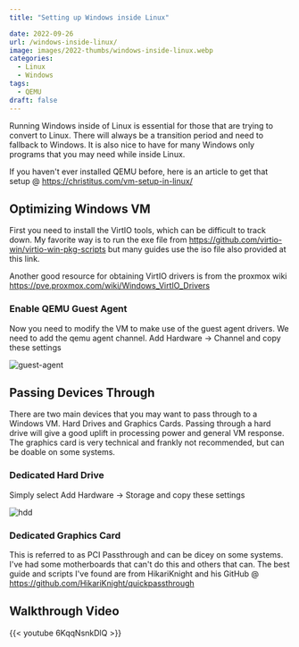 ```yaml
---
title: "Setting up Windows inside Linux"

date: 2022-09-26
url: /windows-inside-linux/
image: images/2022-thumbs/windows-inside-linux.webp
categories:
  - Linux
  - Windows
tags:
  - QEMU
draft: false
---
```

Running Windows inside of Linux is essential for those that are trying to convert to Linux. There will always be a transition period and need to fallback to Windows. It is also nice to have for many Windows only programs that you may need while inside Linux.
<!--more-->

If you haven't ever installed QEMU before, here is an article to get that setup @ <https://christitus.com/vm-setup-in-linux/>

## Optimizing Windows VM
First you need to install the VirtIO tools, which can be difficult to track down. My favorite way is to run the exe file from <https://github.com/virtio-win/virtio-win-pkg-scripts> but many guides use the iso file also provided at this link.

Another good resource for obtaining VirtIO drivers is from the proxmox wiki <https://pve.proxmox.com/wiki/Windows_VirtIO_Drivers> 

### Enable QEMU Guest Agent
Now you need to modify the VM to make use of the guest agent drivers. We need to add the qemu agent channel. Add Hardware -> Channel and copy these settings

![guest-agent](/images/2022/qemu/guest-agent.webp)

## Passing Devices Through
There are two main devices that you may want to pass through to a Windows VM. Hard Drives and Graphics Cards. Passing through a hard drive will give a good uplift in processing power and general VM response. The graphics card is very technical and frankly not recommended, but can be doable on some systems. 

### Dedicated Hard Drive
Simply select Add Hardware -> Storage and copy these settings

![hdd](/images/2022/qemu/hdd.webp)

### Dedicated Graphics Card
This is referred to as PCI Passthrough and can be dicey on some systems. I've had some motherboards that can't do this and others that can. The best guide and scripts I've found are from HikariKnight and his GitHub @ <https://github.com/HikariKnight/quickpassthrough>

## Walkthrough Video

{{< youtube 6KqqNsnkDlQ >}}
